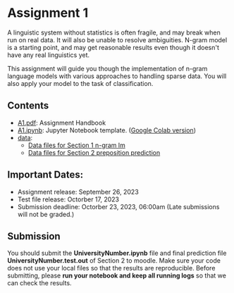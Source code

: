 # Assignment 1

A linguistic system without statistics is often fragile, and may break when run on real data. It will also be unable to resolve
ambiguities. N-gram model is a starting point, and may get reasonable results even though it doesn't have any real linguistics yet.

This assignment will guide you though the implementation of n-gram language models with various approaches to handling sparse data. 
You will also apply your model to the task of classification.

## Contents
- [A1.pdf](A1.pdf): Assignment Handbook
- [A1.ipynb](A1.ipynb): Jupyter Notebook template. \([Google Colab version](https://colab.research.google.com/drive/1t9Ew-z7wRu7MYzmf4bLHvxsJ9m13ey81?usp=sharing)\)
- [data](data):
    - [Data files for Section 1 n-gram lm](data/lm)
    - [Data files for Section 2 preposition prediction](data/prep)

## Important Dates:
- Assignment release: September 26, 2023
- Test file release: Octorber 17, 2023
- Submission deadline: Octorber 23, 2023, 06:00am (Late submissions will not be graded.)

## Submission
You should submit the **UniversityNumber.ipynb** file and final prediction file  **UniversityNumber.test.out** of Section 2 to moodle. 
Make sure your code does not use your local files so that the results are reproducible. 
Before submitting, please **run your notebook and keep all running logs** so that we can check the results. 
